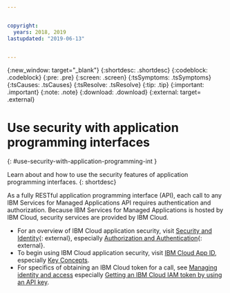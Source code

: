 ```yaml
---


copyright:
  years: 2018, 2019
lastupdated: "2019-06-13"


---
```


{:new_window: target="_blank"} 
{:shortdesc: .shortdesc} 
{:codeblock: .codeblock} 
{:pre: .pre} 
{:screen: .screen} 
{:tsSymptoms: .tsSymptoms} 
{:tsCauses: .tsCauses} 
{:tsResolve: .tsResolve} 
{:tip: .tip} 
{:important: .important} 
{:note: .note} 
{:download: .download} 
{:external: target= .external} 

# Use security with application programming interfaces
{: #use-security-with-application-programming-int } 

Learn about and how to use the security features of application programming interfaces.
{: shortdesc} 

As a fully RESTful application programming interface (API), each call to
any IBM Services for Managed Applications API requires authentication
and authorization. Because IBM Services for Managed Applications is
hosted by IBM Cloud, security services are provided by IBM Cloud.

  - For an overview of IBM Cloud application security, visit [Security
    and Identity](https://test.cloud.ibm.com/apidocs?category=security){: external},
    especially [Authorization and
    Authentication](https://test.cloud.ibm.com/apidocs/app-id/auth){: external}.
  - To begin using IBM Cloud application security, visit [IBM Cloud App
    ID](/docs/services/appid/index.html#gettingstarted), especially [Key
    Concepts](/docs/services/appid/authorization.html#key-concepts).
  - For specifics of obtaining an IBM Cloud token for a call, see
    [Managing identity and access](/docs/iam/quickstart.html#getstarted)
    especially [Getting an IBM Cloud IAM token by using an API
    key](/docs/iam/apikey_iamtoken.html#iamtoken_from_apikey).
